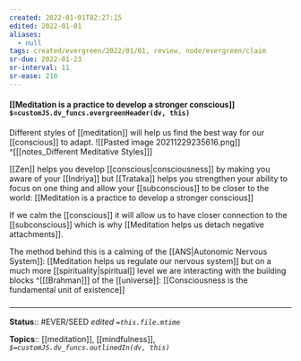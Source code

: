 ```yaml
---
created: 2022-01-01T02:27:15 
edited: 2022-01-01
aliases:
  - null
tags: created/evergreen/2022/01/01, review, node/evergreen/claim
sr-due: 2022-01-23
sr-interval: 11
sr-ease: 210
---
```


#### [[Meditation is a practice to develop a stronger conscious]] `$=customJS.dv_funcs.evergreenHeader(dv, this)`

Different styles of [[meditation]] will help us find the best way for our [[conscious]] to adapt.
 ![[Pasted image 20211229235616.png]]
^[[[notes_Different Meditative Styles]]]

[[Zen]] helps you develop [[conscious|consciousness]] by making you aware of your [[Indriya]] but [[Trataka]] helps you strengthen your ability to focus on one thing and allow your [[subconscious]] to be closer to the world:
[[Meditation is a practice to develop a stronger conscious]]

If we calm the [[conscious]] it will allow us to have closer connection to the [[subconscious]] which is why [[Meditation helps us detach negative attachments]].

The method behind this is a calming of the [[ANS|Autonomic Nervous System]]: [[Meditation helps us regulate our nervous system]]
but on a much more [[spirituality|spiritual]] level we are interacting with the building blocks 
^[[[Brahman]]]
of the [[universe]]:
[[Consciousness is the fundamental unit of existence]]

### <hr class="footnote"/>

**Status**:: #EVER/SEED
*edited `=this.file.mtime`*

**Topics**:: [[meditation]], [[mindfulness]], 
*`$=customJS.dv_funcs.outlinedIn(dv, this)`*
